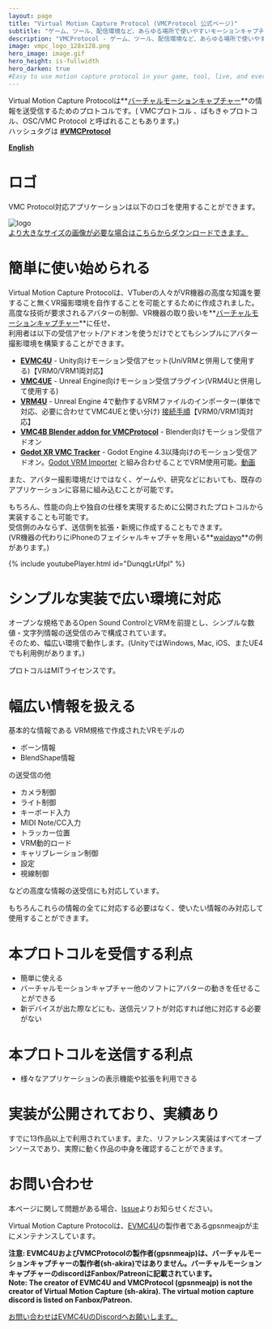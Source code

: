 ```yaml
---
layout: page
title: "Virtual Motion Capture Protocol (VMCProtocol 公式ページ)"
subtitle: "ゲーム、ツール、配信環境など、あらゆる場所で使いやすいモーションキャプチャプロトコル"
description: "VMCProtocol - ゲーム、ツール、配信環境など、あらゆる場所で使いやすいモーションキャプチャプロトコル仕様"
image: vmpc_logo_128x128.png
hero_image: image.gif
hero_height: is-fullwidth
hero_darken: true
#Easy to use motion capture protocol in your game, tool, live, and everywhere.
---
```

Virtual Motion Capture Protocolは**[バーチャルモーションキャプチャー](https://vmc.info/)**の情報を送受信するためのプロトコルです。( VMCプロトコル 、ばもきゃプロトコル、OSC/VMC Protocol と呼ばれることもあります。)  
ハッシュタグは **[#VMCProtocol](https://twitter.com/search?q=%23VMCProtocol)**

**[English](/english)**

# ロゴ
VMC Protocol対応アプリケーションは以下のロゴを使用することができます。  

![logo](vmpc_logo_128x128.png)  
[より大きなサイズの画像が必要な場合はこちらからダウンロードできます。](vmpc_logo_1024x1024.png)

# 簡単に使い始められる
Virtual Motion Capture Protocolは、VTuberの人々がVR機器の高度な知識を要すること無くVR撮影環境を自作することを可能とするために作成されました。  
高度な技術が要求されるアバターの制御、VR機器の取り扱いを**[バーチャルモーションキャプチャー](https://vmc.info/)**に任せ、  
利用者は以下の受信アセット/アドオンを使うだけでとてもシンプルにアバター撮影環境を構築することができます。

- **[EVMC4U](https://github.com/gpsnmeajp/EasyVirtualMotionCaptureForUnity)** - Unity向けモーション受信アセット(UniVRMと併用して使用する)【VRM0/VRM1両対応】
- **[VMC4UE](https://github.com/HAL9HARUKU/VMC4UE)** - Unreal Engine向けモーション受信プラグイン(VRM4Uと併用して使用する)
- **[VRM4U](https://ruyo.github.io/VRM4U/)** - Unreal Engine 4で動作するVRMファイルのインポーター(単体で対応、必要に合わせてVMC4UEと使い分け) [接続手順](https://ruyo.github.io/VRM4U/08_vmc/)【VRM0/VRM1両対応】
- **[VMC4B Blender addon for VMCProtocol](https://tonimono.booth.pm/items/3432915)** - Blender向けモーション受信アドオン
- **[Godot XR VMC Tracker](https://github.com/Malcolmnixon/GodotXRVmcTracker)** - Godot Engine 4.3以降向けのモーション受信アドオン。[Godot VRM Importer](https://godotengine.org/asset-library/asset/2031) と組み合わせることでVRM使用可能。[動画](https://www.youtube.com/watch?v=eE0UGosv7ek)

また、アバター撮影環境だけではなく、ゲームや、研究などにおいても、既存のアプリケーションに容易に組み込むことが可能です。

もちろん、性能の向上や独自の仕様を実現するために公開されたプロトコルから実装することも可能です。  
受信側のみならず、送信側を拡張・新規に作成することもできます。  
(VR機器の代わりにiPhoneのフェイシャルキャプチャを用いる**[waidayo](https://booth.pm/ja/items/1779185)**の例があります。)

{% include youtubePlayer.html id="DunqgLrUfpI" %}


# シンプルな実装で広い環境に対応
オープンな規格であるOpen Sound ControlとVRMを前提とし、シンプルな数値・文字列情報の送受信のみで構成されています。  
そのため、幅広い環境で動作します。(UnityではWindows, Mac, iOS、またUE4でも利用例があります。)

プロトコルはMITライセンスです。

# 幅広い情報を扱える
基本的な情報である
VRM規格で作成されたVRモデルの
- ボーン情報
- BlendShape情報

の送受信の他

- カメラ制御
- ライト制御
- キーボード入力
- MIDI Note/CC入力
- トラッカー位置
- VRM動的ロード
- キャリブレーション制御
- 設定
- 視線制御

などの高度な情報の送受信にも対応しています。

もちろんこれらの情報の全てに対応する必要はなく、使いたい情報のみ対応して使用することができます。

# 本プロトコルを受信する利点
- 簡単に使える
- バーチャルモーションキャプチャー他のソフトにアバターの動きを任せることができる
- 新デバイスが出た際などにも、送信元ソフトが対応すれば他に対応する必要がない

# 本プロトコルを送信する利点
- 様々なアプリケーションの表示機能や拡張を利用できる

# 実装が公開されており、実績あり
すでに13作品以上で利用されています。また、リファレンス実装はすべてオープンソースであり、実際に動く作品の中身を確認することができます。

# お問い合わせ
本ページに関して問題がある場合、[Issue](https://github.com/sh-akira/VirtualMotionCaptureProtocol/issues)よりお知らせください。  

Virtual Motion Capture Protocolは、[EVMC4U](https://github.com/gpsnmeajp/EasyVirtualMotionCaptureForUnity)の製作者であるgpsnmeajpが主にメンテナンスしています。  

**注意: EVMC4UおよびVMCProtocolの製作者(gpsnmeajp)は、バーチャルモーションキャプチャーの製作者(sh-akira)ではありません。バーチャルモーションキャプチャーのdiscordはFanbox/Patreonに記載されています。**  
**Note: The creator of EVMC4U and VMCProtocol (gpsnmeajp) is not the creator of Virtual Motion Capture (sh-akira). The virtual motion capture discord is listed on Fanbox/Patreon.**

[お問い合わせはEVMC4UのDiscordへお願いします。](https://github.com/gpsnmeajp/EasyVirtualMotionCaptureForUnity/wiki/Discord)
